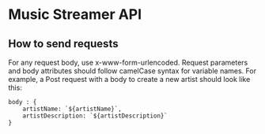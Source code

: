 # Music Streamer API

## How to send requests

For any request body, use x-www-form-urlencoded. Request parameters and body attributes should follow camelCase syntax for variable names. For example, a Post request with a body to create a new artist should look like this:

```
body : {
    artistName: `${artistName}`,
    artistDescription: `${artistDescription}`
}
```

